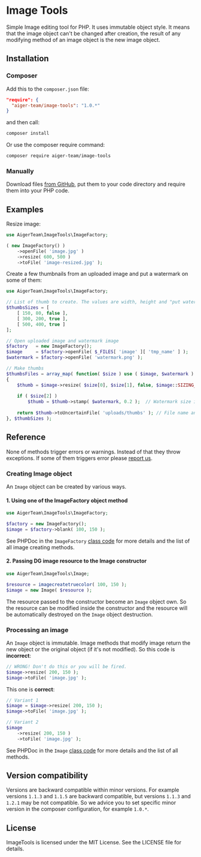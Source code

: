 # Image Tools

Simple Image editing tool for PHP. It uses immutable object style. It means that the image object can't be changed after 
creation, the result of any modifying method of an image object is the new image object.


## Installation

### Composer

Add this to the `composer.json` file:

```json
"require": {
  "aiger-team/image-tools": "1.0.*"
}
```

and then call:

```sh
composer install
```

Or use the composer require command:

```sh
composer require aiger-team/image-tools
```

### Manually

Download files [from GitHub](https://github.com/AigerTeam/ImageTools/archive/master.zip), put them to your code directory
and require them into your PHP code.


## Examples

Resize image:

```php
use AigerTeam\ImageTools\ImageFactory;

( new ImageFactory() )
	->openFile( 'image.jpg' )
	->resize( 600, 500 )
	->toFile( 'image-resized.jpg' );
```

Create a few thumbnails from an uploaded image and put a watermark on some of them:

```php
use AigerTeam\ImageTools\ImageFactory;

// List of thumb to create. The values are width, height and "put watermark?".
$thumbsSizes = [
	[ 150, 80, false ],
	[ 300, 200, true ],
	[ 500, 400, true ]
];

// Open uploaded image and watermark image
$factory   = new ImageFactory();
$image     = $factory->openFile( $_FILES[ 'image' ][ 'tmp_name' ] );
$watermark = $factory->openFile( 'watermark.png' );

// Make thumbs
$thumbsFiles = array_map( function( $size ) use ( $image, $watermark )
{
	$thumb = $image->resize( $size[0], $size[1], false, $image::SIZING_COVER );	// Original $image is not modified so thumbs may be created in any order
	
	if ( $size[2] )
		$thumb = $thumb->stamp( $watermark, 0.2 );	// Watermark size is relative, not pixel
		
	return $thumb->toUncertainFile( 'uploads/thumbs' );	// File name and format is set automatically
}, $thumbSizes );
```


## Reference

None of methods trigger errors or warnings. Instead of that they throw exceptions. If some of them triggers error please
[report us](https://github.com/AigerTeam/ImageTools/issues/new).

### Creating Image object

An `Image` object can be created by various ways.

#### 1. Using one of the ImageFactory object method

```php
use AigerTeam\ImageTools\ImageFactory;

$factory = new ImageFactory();
$image = $factory->blank( 100, 150 );
```

See PHPDoc in the `ImageFactory` [class code](https://github.com/AigerTeam/ImageTools/blob/master/src/ImageFactory.php) 
for more details and the list of all image creating methods.

#### 2. Passing DG image resource to the Image constructor

```php
use AigerTeam\ImageTools\Image;

$resource = imagecreatetruecolor( 100, 150 );
$image = new Image( $resource );
```

The resource passed to the constructor become an `Image` object own. So the resource can be modified inside the 
constructor and the resource will be automatically destroyed on the `Image` object destruction.

### Processing an image

An `Image` object is immutable. Image methods that modify image return the new object or the original object (if it's
not modified). So this code is **incorrect**:

```php
// WRONG! Don't do this or you will be fired.
$image->resize( 200, 150 );
$image->toFile( 'image.jpg' );
```

This one is **correct**:

```php
// Variant 1
$image = $image->resize( 200, 150 );
$image->toFile( 'image.jpg' );

// Variant 2
$image
	->resize( 200, 150 )
	->toFile( 'image.jpg' );
```

See PHPDoc in the `Image` [class code](https://github.com/AigerTeam/ImageTools/blob/master/src/Image.php) for more 
details and the list of all methods.


## Version compatibility

Versions are backward compatible within minor versions. For example versions `1.1.3` and `1.1.5` are backward compatible,
but versions `1.1.3` and `1.2.1` may be not compatible. So we advice you to set specific minor version in the composer 
configuration, for example `1.0.*`.


## License

ImageTools is licensed under the MIT License. See the LICENSE file for details.
